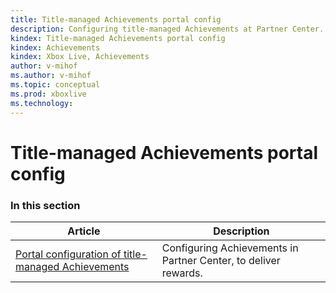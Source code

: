 ```yaml
---
title: Title-managed Achievements portal config
description: Configuring title-managed Achievements at Partner Center.
kindex: Title-managed Achievements portal config
kindex: Achievements
kindex: Xbox Live, Achievements
author: v-mihof
ms.author: v-mihof
ms.topic: conceptual
ms.prod: xboxlive
ms.technology: 
---
```


# Title-managed Achievements portal config


### In this section

| Article | Description |
|---------|-------------|
| [Portal configuration of title-managed Achievements](live-achievements-tm-config.md) | Configuring Achievements in Partner Center, to deliver rewards. |
